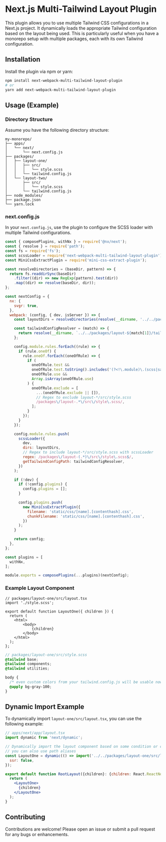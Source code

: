 # Next.js Multi-Tailwind Layout Plugin

This plugin allows you to use multiple Tailwind CSS configurations in a Next.js project. It dynamically loads the appropriate Tailwind configuration based on the layout being used. This is particularly useful when you have a monorepo setup with multiple packages, each with its own Tailwind configuration.

## Installation

Install the plugin via npm or yarn:

```sh
npm install next-webpack-multi-tailwind-layout-plugin
# or
yarn add next-webpack-multi-tailwind-layout-plugin
```

## Usage (Example)

### Directory Structure

Assume you have the following directory structure:

```
my-monorepo/
├── apps/
│   └── next/
│       └── next.config.js
├── packages/
│   ├── layout-one/
│   │   ├── src/
│   │   │   └── style.scss
│   │   └── tailwind.config.js
│   └── layout-two/
│       ├── src/
│       │   └── style.scss
│       └── tailwind.config.js
├── node_modules/
├── package.json
└── yarn.lock
```

### next.config.js

In your `next.config.js`, use the plugin to configure the SCSS loader with multiple Tailwind configurations.

```js
const { composePlugins, withNx } = require('@nx/next');
const { resolve } = require('path');
const fs = require('fs');
const scssLoader = require('next-webpack-multi-tailwind-layout-plugin');
const MiniCssExtractPlugin = require('mini-css-extract-plugin');

const resolveDirectories = (baseDir, pattern) => {
  return fs.readdirSync(baseDir)
    .filter((dir) => new RegExp(pattern).test(dir))
    .map((dir) => resolve(baseDir, dir));
};

const nextConfig = {
  nx: {
    svgr: true,
  },
  webpack: (config, { dev, isServer }) => {
    const layoutDirs = resolveDirectories(resolve(__dirname, '../../packages'), /^layout-/);

    const tailwindConfigResolver = (match) => {
      return resolve(__dirname, `../../packages/layout-${match[1]}/tailwind.config.js`);
    };

    config.module.rules.forEach((rule) => {
      if (rule.oneOf) {
        rule.oneOf.forEach((oneOfRule) => {
          if (
            oneOfRule.test &&
            oneOfRule.test.toString().includes('(?<!\.module)\.(scss|sass)$') &&
            oneOfRule.use &&
            Array.isArray(oneOfRule.use)
          ) {
            oneOfRule.exclude = [
              ...(oneOfRule.exclude || []),
              // Regex to exclude layout-*/src/style.scss
              /packages\/layout-.*\/src\/style\.scss/,
            ];
          }
        });
      }
    });

    config.module.rules.push(
      scssLoader({
        dev,
        dirs: layoutDirs,
        // Regex to include layout-*/src/style.scss with scssLoader
        regex: /packages\/layout-(.*)\/src\/style\.scss$/,
        getTailwindConfigPath: tailwindConfigResolver,
      })
    );

    if (!dev) {
      if (!config.plugins) {
        config.plugins = [];
      }

      config.plugins.push(
        new MiniCssExtractPlugin({
          filename: 'static/css/[name].[contenthash].css',
          chunkFilename: 'static/css/[name].[contenthash].css',
        })
      );
    }

    return config;
  },
};

const plugins = [
  withNx,
];

module.exports = composePlugins(...plugins)(nextConfig);
```

### Example Layout Component

```tsx
// packages/layout-one/src/layout.tsx
import './style.scss';

export default function LayoutOne({ children }) {
  return (
    <html>
        <body>
            {children}
        </body>
    </html>
  );
};
```

```scss
// packages/layout-one/src/style.scss
@tailwind base;
@tailwind components;
@tailwind utilities;

body {
  /* even custom colors from your tailwind.config.js will be usable now */
  @apply bg-gray-100;
}
```
## Dynamic Import Example

To dynamically import `layout-one/src/layout.tsx`, you can use the following example:

```jsx
// apps/next/app/layout.tsx
import dynamic from 'next/dynamic';

// Dynamically import the layout component based on some condition or configuration
// you can also use path aliases
const LayoutOne = dynamic(() => import('../../packages/layout-one/src/layout'), {
  ssr: false,
});

export default function RootLayout({children}: {children: React.ReactNode}) {
  return (
    <LayoutOne>
      {children}
    </LayoutOne>
  );
}

```

## Contributing

Contributions are welcome! Please open an issue or submit a pull request for any bugs or enhancements.
